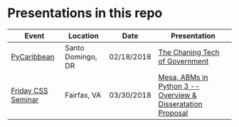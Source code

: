 # Presentations in this repo

| Event         | Location                  | Date          | Presentation                       
| ------------- | -------------             | ----------    | ----------
| [PyCaribbean](http://pycaribbean.com/) | Santo Domingo, DR         | 02/18/2018    | [The Chaning Tech of Government](https://github.com/jackiekazil/presentations/blob/master/201802_pycaribbean.pdf)
| [Friday CSS Seminar](https://cos.gmu.edu/cds/calendar/action~oneday/exact_date~3-30-2018/) | Fairfax, VA | 03/30/2018 | [Mesa, ABMs in Python 3 -- Overview & Disseratation Proposal](https://github.com/jackiekazil/presentations/blob/master/201802_pycaribbean.pdf)
